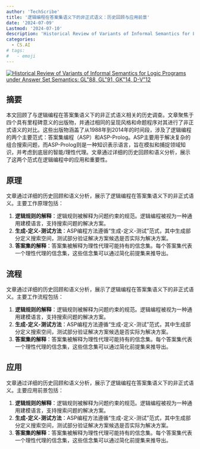 ```yaml
---
author: 'TechScribe'
title: '逻辑编程在答案集语义下的非正式语义：历史回顾与应用前景'
date: '2024-07-09'
Lastmod: '2024-07-10'
description: 'Historical Review of Variants of Informal Semantics for Logic Programs under Answer Set Semantics: GL"88, GL"91, GK"14, D-V"12'
categories:
  - CS.AI
# tags:
#   - emoji
---
```


[![Historical Review of Variants of Informal Semantics for Logic Programs under Answer Set Semantics: GL"88, GL"91, GK"14, D-V"12](https://arxiv-research-1301205113.cos.ap-guangzhou.myqcloud.com/images/2407.06814v1.pdf_0.jpg)](https://arxiv.org/abs/2407.06814v1)

## 摘要

本文回顾了与逻辑编程在答案集语义下的非正式语义相关的历史调查。文章聚焦于四个具有里程碑意义的出版物，并通过相同的呈现风格和命题程序对其进行了非正式语义的对比。这些出版物涵盖了从1988年到2014年的时间段，涉及了逻辑编程的两个主要范式：答案集编程（ASP）和ASP-Prolog。ASP主要用于解决复杂的组合搜索问题，而ASP-Prolog则是一种知识表示语言，旨在模拟和捕捉领域知识，并考虑到底层的智能/理性代理。文章通过详细的历史回顾和语义分析，展示了这两个范式在逻辑编程中的应用和重要性。<!--more-->

## 原理

文章通过详细的历史回顾和语义分析，展示了逻辑编程在答案集语义下的非正式语义。主要工作原理包括：
1. **逻辑规则的解释**：逻辑规则被解释为问题约束的规范。逻辑编程被视为一种通用建模语言，支持搜索问题的解决方案。
2. **生成-定义-测试方法**：ASP编程方法遵循“生成-定义-测试”范式，其中生成部分定义搜索空间，测试部分验证解决方案候选是否实际为解决方案。
3. **答案集的解释**：答案集被解释为理性代理可能持有的信念集。每个答案集代表一个理性代理的信念集，这些信念集可以通过简化前提集来推导出。

## 流程

文章通过详细的历史回顾和语义分析，展示了逻辑编程在答案集语义下的非正式语义。主要工作流程包括：
1. **逻辑规则的解释**：逻辑规则被解释为问题约束的规范。逻辑编程被视为一种通用建模语言，支持搜索问题的解决方案。
2. **生成-定义-测试方法**：ASP编程方法遵循“生成-定义-测试”范式，其中生成部分定义搜索空间，测试部分验证解决方案候选是否实际为解决方案。
3. **答案集的解释**：答案集被解释为理性代理可能持有的信念集。每个答案集代表一个理性代理的信念集，这些信念集可以通过简化前提集来推导出。

## 应用

文章通过详细的历史回顾和语义分析，展示了逻辑编程在答案集语义下的非正式语义。主要应用前景包括：
1. **逻辑规则的解释**：逻辑规则被解释为问题约束的规范。逻辑编程被视为一种通用建模语言，支持搜索问题的解决方案。
2. **生成-定义-测试方法**：ASP编程方法遵循“生成-定义-测试”范式，其中生成部分定义搜索空间，测试部分验证解决方案候选是否实际为解决方案。
3. **答案集的解释**：答案集被解释为理性代理可能持有的信念集。每个答案集代表一个理性代理的信念集，这些信念集可以通过简化前提集来推导出。